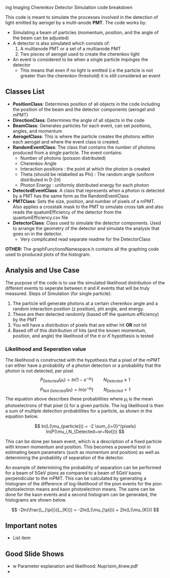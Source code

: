 ing Imaging Cherenkov Detector Simulation code breakdown

This code is meant to simulate the processes involved in the detection of light emitted by aerogel by a multi-anode **PMT**. The code works by:

 - Simulating a beam of particles (momentum, position, and the angle of the beam can be adjusted) 
 - A detector is also simulated which consists of:
	 1. A multianode PMT or a set of a multianode PMT
	 2. Two pieces of aerogel used to create the cherenkov light
 - An event is considered to be when a single particle impinges the detector 
	 * This means that even if no light is emitted (i.e the particle is not greater than the cherenkov threshold) it is still considered an event
 
 ## Classes List
 - **PositionClass**: Determines position of all objects in the code including the position of the beam and the detector components (aerogel and mPMT)
 - **DirectionClass**: Determines the angle of all objects in the code 
 - **BeamClass**: Generates particles for each event, can set positions, angles, and momentum 
 - **AerogelClass**: This is where the particle creates the photons within each aerogel and where the event class is created.
 - **RandomEventClass**: The class that contains the number of photons produced from a single particle. The event contains:
	 - Number of photons (poisson distributed)
	 - Cherenkov Angle <Vector>
	 - Interaction positions  <Vector>: the point at which the photon is created
	 - Theta (should be relabelled as Phi)  <Vector>: The random angle (uniform distributed in 0-2$\pi$)
	 - Photon Energy <Vector>: uniformly distributed energy for each photon
 - **DetectedEventClass**: A class that represents when a photon is detected by a PMT has the same form as the RandomEventClass
 - **PMTClass**: Sets the size, position, and number of pixels of a mPMT. Also applies a crosstalk mask to the PMT to simulate cross talk and also reads the quatumEfficiency of the detector from the quantumEfficiency.csv file
 - **DetectorClass**: Class used to simulate the detector components. Used to arrange the geometry of the detector and simulate the analysis that goes on in the detector.
	 - Very complicated read separate readme for the DetectorClass

**OTHER:** The graphFunctionsNamespace.h contains all the graphing code used to produced plots of the histogram. 

## Analysis and Use Case

The purpose of the code is to use the simulated likelihood distribution of the different events to seperate between $\pi$ and $K$ events that will be truly measured. 
Steps of Simulation (for single particle):
 1.  The particle will generate photons at a certain cherenkov angle and a random interaction position (z position), phi angle, and energy. 
 2. These are then detected randomly (based off the quantum efficiency) by the PMT
 3. You will have a distribution of pixels that are either hit **OR** not hit 
 4. Based off of this distribution of hits (and the known momentum, position, and angle) the likelihood of the $\pi$ or $K$ hypothesis is tested

### Likelihood and Seperation value

The likelihood is constructed with the hypothesis that a pixel of the mPMT can either have a probability of a photon detection or a probability that the photon is not detected, per pixel.  
$$
P_{Detected} (\mu_i) = ln(1-e^{-\mu_i}) \qquad N_{Detected} \geq 1
$$
$$
P_{Not\ Detected} (\mu_i) = ln(e^{-\mu_i}) \qquad N_{Detected} < 1
$$
The equation above describes these probabilities where $\mu_i$ is the mean photoelectrons of that pixel (i) for a given particle. The log likelihood is then a sum of multiple detection probabilities for a particle, as shown in the equation below.

$$
ln(L(\mu_{particle})) = -2 \sum_{i=0}^{pixels} ln(P(\mu_i,N_{Detected~or~Not}))
$$

This can be done per beam event, which is a description of a fixed particle with known momentum and position. This becomes a powerful tool in estimating beam parameters (such as momentum and position) as well as determining the probability of separation of the detector.

An example of determining the probability of separation can be performed for a beam of 5GeV pions as compared to a beam of 5GeV kaons perpendicular to the mPMT. This can be calculated by generating a histogram of the difference of log-likelihood of the pion events for the pion photoelectron means and kaon photoelectron means. The same can be done for the kaon events and a second histogram can be generated, the histograms are shown below. 

$$
-2ln(\frac{L_{\pi}}{L_{K}}) = -2ln(L(\mu_{\pi})) + 2ln(L(\mu_{K})) 
$$



## Important notes

 - List item

## Good Slide Shows
- w Parameter explanation and likelihood: Nuprisim_4new.pdf
- 
